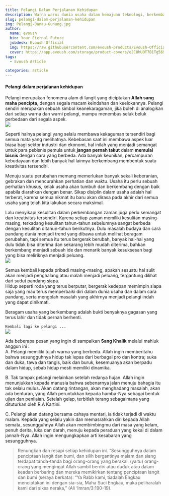 ```yaml
---
title: Pelangi Dalam Perjalanan Kehidupan
description: Warna warni dunia usaha dalam kemajuan teknologi, berkembang maju seiring waktu ...
slug: pelangi-dalam-perjalanan-kehidupan
img: Pelangi-Danau-Gunung.jpg
author:
  name: evoush
  bio: Your Eternal Future
  jobdesk: Evoush Official
  img: https://raw.githubusercontent.com/evoush-products/Evoush-Official-Website/master/static/icon_128.png
  cover: https://app.evoush.com/storage/product-covers/eJC8hUOT7B1Tg56943hWhsI9KMH8k7CdRe2OFDbo.jpg
tags:
  - Evoush Article

categories: article
---  
```


#### Pelangi dalam perjalanan kehidupan

Pelangi merupakan fenomena alam di langit yang diciptakan **Allah sang maha pencipta**, dengan segala macam keindahan dan keelokannya. Pelangi sendiri merupakan sebuah simbol keanekaragaman, jika boleh di analogikan dari setiap warna dan warni pelangi, mampu menembus seluk beluk perbedaan dari segala aspek.  
<img src="https://i.pinimg.com/originals/d8/ea/1a/d8ea1a7a7be9e0e5c65168049b21ceb8.jpg" class="img-fluid">

Seperti halnya pelangi yang selalu membawa kekaguman tersendiri bagi semua mata yang melihatnya. Kebebasan saat ini membawa aspek luar biasa bagi sektor industri dan ekonomi, hal inilah yang menjadi semangat untuk para pebisnis pemula untuk **jangan pernah takut** dalam **memulai bisnis** dengan cara yang berbeda. Ada banyak keunikan, percampuran kebudayaan dan lebih banyak hal lainnya berkembang membentuk suatu kreativitas tersendiri.  

Menuju suatu perubahan memang memerlukan banyak sekali keberanian, gebrakan dan mencurahkan perhatian dan waktu. Usaha itu perlu sebuah perhatian khusus, kelak usaha akan tumbuh dan berkembang dengan baik apabila diarahkan dengan benar. Sikap disiplin dalam usaha adalah hal terberat, karena semua nikmat itu baru akan dirasa pada akhir dari semua usaha yang telah kita lakukan secara maksimal.  

Lalu menyikapi kesulitan dalam perkembangan zaman juga perlu semangat dan kreativitas tersendiri. Karena setiap zaman memiliki kesulitan masing-masing, terkadang kesulitan tahun-tahun sebelumnya sangat berbeda dengan kesulitan ditahun-tahun berikutnya. Dulu masalah budaya dan cara pandang dunia menjadi trend yang dibawa untuk melihat beragam perubahan, tapi semua itu terus bergerak berubah, banyak hal-hal yang dulu tidak bisa diterima dan sekarang lebih mudah diterima, bahkan berkembang menjadi sebuah ide dan menarik banyak kesuksesan bagi yang bisa meliriknya menjadi peluang.  
<img src="https://www.corpnet.com/wp-content/uploads/2019/08/Inspiring-Small-Business-Quotes-from-Top-Olympians.jpg" class="img-fluid">

Semua kembali kepada pribadi masing-masing, apakah sesuatu hal sulit akan menjadi penghalang atau malah menjadi peluang, tergantung dilihat dari sudut pandang siapa.  
Hidup seperti roda yang terus berputar, bergerak kedepan memimpin siapa saja yang mau terus memperbaiki diri dalam dunia usaha dan dalam cara pandang, serta mengolah masalah yang akhirnya menjadi pelangi indah yang dapat dinikmati.  

Beragam usaha yang berkembang adalah bukti benyaknya gagasan yang terus lahir dan tidak pernah berhenti.  

```Kembali lagi ke pelangi ...```  
<img src="https://everydaypower.com/wp-content/uploads/2019/08/Rainbow-Quotes-Celebrating-Hope-After-a-Storm-2.jpg" class="img-fluid">

Ada beberapa pesan yang ingin di sampaikan **Sang Khalik** melalui mahluk anggun ini :  
A. Pelangi memiliki tujuh warna yang berbeda. Allah ingin memberitahu bahwa sesungguhnya hidup tak lepas dari berbagai pro dan kontra; suka dan duka, tawa dan tangis, baik dan buruk, kesemuanya akan berpadu dalam hidup, sebab hidup mesti memiliki dinamika.

B. Tak tampak pelangi melainkan setelah redanya hujan. Allah ingin menunjukkan kepada manusia bahwa sebenarnya jalan menuju bahagia itu tak selalu mulus. Akan datang rintangan, akan menghadang masalah, akan ada benturan, yang Allah peruntukkan kepada hamba-Nya sebagai bentuk ujian dan penilaian. Setelah gelap, terbitlah terang sebagaimana yang dituturkan oleh R.A Kartini.

C. Pelangi akan datang bersama cahaya mentari, ia tidak terjadi di waktu malam. Kepada yang selalu yakin dan memasrahkan diri kepada Allah semata, sesungguhnya Allah akan membimbingmu dari masa yang kelam, penuh derita, luka dan darah, menuju kepada peraduan yang kekal di dalam jannah-Nya. Allah ingin mengungkapkan arti kesabaran yang sesungguhnya.


>Renungkan dan resapi setiap kehidupan ini. “Sesungguhnya dalam penciptaan langit dan bumi, dan silih bergantinya malam dan siang terdapat tanda-tanda bagi orang-orang yang berakal, (yaitu) orang-orang yang mengingat Allah sambil berdiri atau duduk atau dalam keadan berbaring dan mereka memikirkan tentang penciptaan langit dan bumi (seraya berkata): “Ya Rabb kami, tiadalah Engkau menciptakan ini dengan sia-sia, Maha Suci Engkau, maka peliharalah kami dari siksa neraka,” (Ali ‘Imran/3:190-19).
